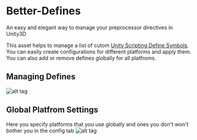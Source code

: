 # Better-Defines
An easy and elegant way to manage your preprocessor directives in Unity3D

This asset helps to manage a list of cutom [Unity Scripting Define Symbols](http://docs.unity3d.com/Manual/PlatformDependentCompilation.html). You can easily create configurations for different platforms and apply them. You can also add or remove defines globally for all platfroms.

## Managing Defines
![alt tag](https://github.com/TarasOsiris/Images-For-Repos/blob/master/better_defines_win_tab_1.png?raw=true)
## Global Platfrom Settings
Here you specify platforms that you use globally and ones you don't won't bother you in the config tab
![alt tag](https://github.com/TarasOsiris/Images-For-Repos/blob/master/better_defines_win_tab_2.png?raw=true)
